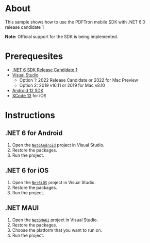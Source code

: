 # About
This sample shows how to use the PDFTron mobile SDK with .NET 6.0 release candidate 1 

**Note:** Official support for the SDK is being implemented.

# Prerequesites

* [.NET 6 SDK Release Candidate 1](https://dotnet.microsoft.com/download/dotnet/6.0)
* [Visual Studio](https://visualstudio.microsoft.com/downloads/) 
    * Option 1: 2022 Release Candidate or 2022 for Mac Preview 
    * Option 2: 2019 v16.11 or 2019 for Mac v8.10
* [Android 12 SDK](https://developer.android.com/about/versions/12/setup-sdk) 
* [XCode 13](https://developer.apple.com/xcode/) for iOS

# Instructions

## .NET 6 for Android

1. Open the [`Net6Android`](./net6/Net6Android) project in Visual Studio.
2. Restore the packages.
3. Run the project.

## .NET 6 for iOS

1. Open the [`Net6iOS`](./net6/Net6iOS) project in Visual Studio.
2. Restore the packages.
3. Run the project.

## .NET MAUI

1. Open the [`Net6MAUI`](./net6/Net6MAUI) project in Visual Studio.
2. Restore the packages.
3. Choose the platform that you want to run on.
4. Run the project.